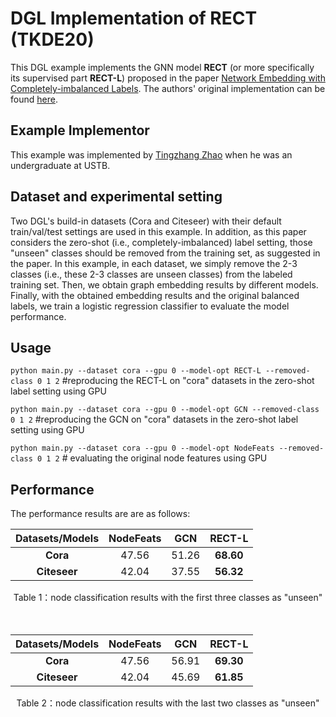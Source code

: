 # **DGL Implementation of RECT (TKDE20)**

This DGL example implements the GNN model **RECT** (or more specifically its supervised part **RECT-L**) proposed in the paper [Network Embedding with Completely-imbalanced Labels](https://ieeexplore.ieee.org/document/8979355). The authors' original implementation can be found [here](https://github.com/zhengwang100/RECT).



## Example Implementor

This example was implemented by [Tingzhang Zhao](https://github.com/Fizyhsp) when he was an undergraduate at USTB.



## **Dataset and experimental setting**

Two DGL's build-in datasets (Cora and Citeseer) with their default train/val/test settings are used in this example. In addition, as this paper considers the zero-shot (i.e., completely-imbalanced) label setting, those "unseen" classes should be removed from the training set, as suggested in the paper. In this example, in each dataset, we simply remove the 2-3 classes (i.e., these 2-3 classes are unseen classes) from the labeled training set. Then, we obtain graph embedding results by different models. Finally, with the obtained embedding results and the original balanced labels, we train a logistic regression classifier to evaluate the model performance.



## **Usage** 

`python main.py --dataset cora --gpu 0 --model-opt RECT-L --removed-class 0 1 2` #reproducing the RECT-L on "cora" datasets in the zero-shot label setting using GPU

`python main.py --dataset cora --gpu 0 --model-opt GCN --removed-class 0 1 2` #reproducing the GCN on "cora" datasets in the zero-shot label setting using GPU

`python main.py --dataset cora --gpu 0 --model-opt NodeFeats --removed-class 0 1 2` # evaluating the original node features using GPU



## **Performance**

The performance results are are as follows:

| **Datasets/Models** | **NodeFeats** | **GCN** | **RECT-L** |
| :-----------------: | :-----------: | :-----: | :--------: |
|      **Cora**       |     47.56     |  51.26  | **68.60**  |
|    **Citeseer**     |     42.04     |  37.55  | **56.32**  |

<center>Table 1：node classification results with the first three classes as "unseen"</center>
<br/><br/>


| **Datasets/Models** | **NodeFeats** | **GCN** | **RECT-L** |
| :-----------------: | :-----------: | :-----: | :--------: |
|      **Cora**       |     47.56     |  56.91  | **69.30**  |
|    **Citeseer**     |     42.04     |  45.69  | **61.85**  |

<center>Table 2：node classification results with the last two classes as "unseen"</center>
<br/>
